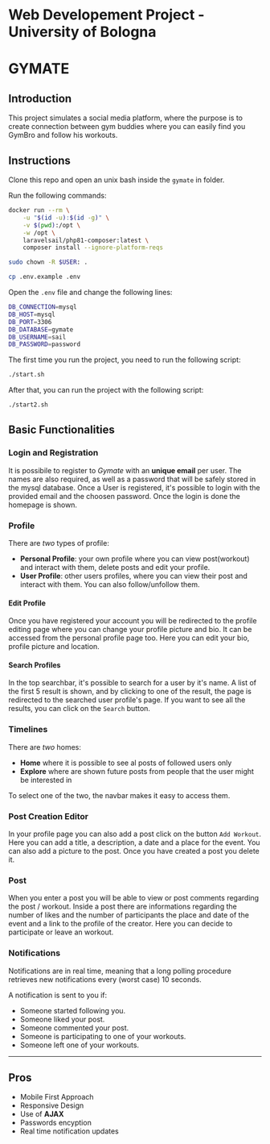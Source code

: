 # Web Developement Project - University of Bologna

# **GYMATE**

## Introduction
This project simulates a social media platform, where the purpose is to create connection between gym buddies where you can easily find you GymBro and follow his workouts.

## Instructions
Clone this repo and open an unix bash inside the `gymate` in  folder. 

Run the following commands:
```bash
docker run --rm \
    -u "$(id -u):$(id -g)" \
    -v $(pwd):/opt \
    -w /opt \
    laravelsail/php81-composer:latest \
    composer install --ignore-platform-reqs
```

```bash
sudo chown -R $USER: .
```

```bash
cp .env.example .env
```

Open the `.env` file and change the following lines:
```bash
DB_CONNECTION=mysql
DB_HOST=mysql
DB_PORT=3306
DB_DATABASE=gymate
DB_USERNAME=sail
DB_PASSWORD=password
```

The first time you run the project, you need to run the following script:
```bash 
./start.sh
```

After that, you can run the project with the following script:
```bash
./start2.sh
```

## Basic Functionalities
### Login and Registration
It is possibile to register to *Gymate* with an **unique email** per user. The names are also required, as well as a password that will be safely stored in the mysql database.
Once a User is registered, it's possible to login with the provided email and the choosen password. Once the login is done
the homepage is shown.

### Profile
There are *two* types of profile:
- **Personal Profile**: your own profile where you can view post(workout) and interact with them, delete posts and edit your profile.
- **User Profile**: other users profiles, where you can view their post and interact with them. You can also follow/unfollow them.

#### Edit Profile
Once you have registered your account you will be redirected to the profile editing page where you can change your profile picture and bio. It can be accessed from the personal profile page too. Here you can edit your bio, profile picture and location.

#### Search Profiles
In the top searchbar, it's possible to search for a user by it's name. A list of the first 5 result is shown, and by clicking to one of the result, the page is redirected to the searched user profile's page. If you want to see all the results, you can click on the `Search` button.

### Timelines
There are *two* homes:
- **Home** where it is possible to see al posts of followed users only
- **Explore** where are shown future posts from people that the user might be interested in

To select one of the two, the navbar makes it easy to access them.

### Post Creation Editor
In your profile page you can also add a post click on the button `Add Workout`. Here you can add a title, a description, a date and a place for the event. You can also add a picture to the post. Once you have created a post you delete it.

### Post
When you enter a post you will be able to view or post comments regarding the post / workout. Inside a post there are informations regarding the number of likes and the number of participants the place and date of the event and a link to the profile of the creator. Here you can decide to participate or leave an workout.

### Notifications
Notifications are in real time, meaning that a long polling procedure retrieves new notifications every (worst case) 10 seconds.

A notification is sent to you if:
- Someone started following you.
- Someone liked your post.
- Someone commented your post.
- Someone is participating to one of your workouts.
- Someone left one of your workouts.

---

## Pros
- Mobile First Approach
- Responsive Design
- Use of **AJAX**
- Passwords encyption
- Real time notification updates
